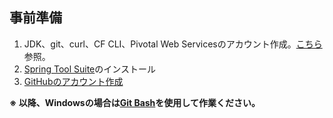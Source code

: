 ## 事前準備

1. JDK、git、curl、CF CLI、Pivotal Web Servicesのアカウント作成。[こちら](https://github.com/Pivotal-Japan/cf-workshop/blob/master/prerequisite.md)参照。
1. [Spring Tool Suite](https://spring.io/tools)のインストール
1. [GitHubのアカウント作成](https://github.com/join)

**※ 以降、Windowsの場合は[Git Bash](https://git-scm.com/downloads)を使用して作業ください。**
